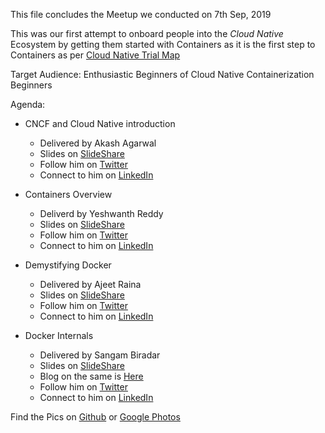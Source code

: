 This file concludes the Meetup we conducted on 7th Sep, 2019

This was our first attempt to onboard people into the *Cloud Native* Ecosystem by getting them started with Containers
as it is the first step to Containers as per [Cloud Native Trial Map](https://github.com/cncf/trailmap/blob/master/CNCF_TrailMap_latest.pdf)

Target Audience:
Enthusiastic Beginners of Cloud Native
Containerization Beginners

Agenda:
* CNCF and Cloud Native introduction
	* Delivered by Akash Agarwal
	* Slides on [SlideShare](https://www.slideshare.net/AkashAgrawal24/cloud-native-and-cncf)
	* Follow him on [Twitter](https://twitter.com/akkiagrawal29)
	* Connect to him on [LinkedIn](https://www.linkedin.com/in/akash-agrawal-58a97813/)
	
* Containers Overview
	* Deliverd by Yeshwanth Reddy
	* Slides on [SlideShare](https://www.slideshare.net/YeshwanthReddyKarnat1/onboarding-into-containers)
	* Follow him on [Twitter](https://twitter.com/golazynani)
	* Connect to him on [LinkedIn](https://www.linkedin.com/in/golazynani/)
	
* Demystifying Docker
	* Delivered by Ajeet Raina
	* Slides on [SlideShare](https://www.slideshare.net/ajeetraina/demystifying-docker-docker-bangalore-joint-meetup-with-cloud-native-group-of-bangalore)
	* Follow him on [Twitter](https://twitter.com/ajeetsraina)
	* Connect to him on [LinkedIn](https://www.linkedin.com/in/ajeetsraina/)
	
* Docker Internals
	* Delivered by Sangam Biradar
	* Slides on [SlideShare](https://www.slideshare.net/sangambiradar370/september-7-2019-cloud-native-and-containerisation-joint-meetup-with-docker-bangalore-docker-internal-sangam-biradar)
	* Blog on the same is [Here](http://engineitops.com/cloud-native-and-containerisation-joint-meetup-with-docker-bangalore-docker-internals-sangam-biradar/)
	* Follow him on [Twitter](https://twitter.com/BiradarSangam)
	* Connect to him on [LinkedIn](	https://www.linkedin.com/in/sangambiradar14/)

Find the Pics on [Github](https://github.com/cnatblr/MeetUp/tree/master/7thSep19/Pics) or [Google Photos](https://photos.app.goo.gl/wRPeRKQfdRhJgTTD7)
